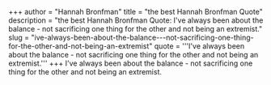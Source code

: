 +++
author = "Hannah Bronfman"
title = "the best Hannah Bronfman Quote"
description = "the best Hannah Bronfman Quote: I've always been about the balance - not sacrificing one thing for the other and not being an extremist."
slug = "ive-always-been-about-the-balance---not-sacrificing-one-thing-for-the-other-and-not-being-an-extremist"
quote = '''I've always been about the balance - not sacrificing one thing for the other and not being an extremist.'''
+++
I've always been about the balance - not sacrificing one thing for the other and not being an extremist.
